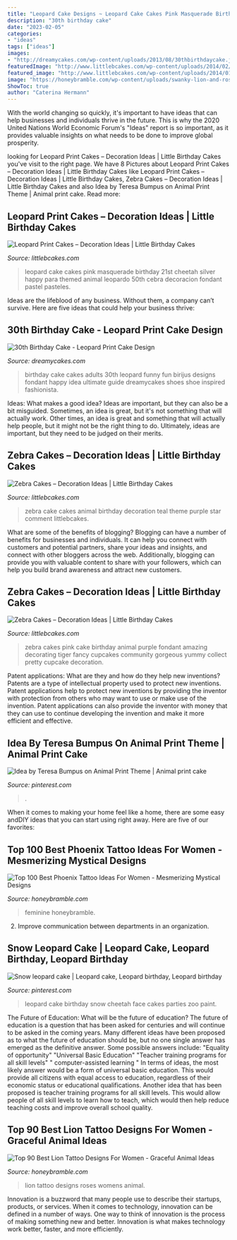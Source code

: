 ```yaml
---
title: "Leopard Cake Designs ~ Leopard Cake Cakes Pink Masquerade Birthday 21st Cheetah Silver Happy Para Themed Animal Leopardo 50th Cebra Decoracion Fondant Pastel Pasteles"
description: "30th birthday cake"
date: "2023-02-05"
categories:
- "ideas"
tags: ["ideas"]
images:
- "http://dreamycakes.com/wp-content/uploads/2013/08/30thbirthdaycake.jpg"
featuredImage: "http://www.littlebcakes.com/wp-content/uploads/2014/02/Leopard-Print-Cake.jpg"
featured_image: "http://www.littlebcakes.com/wp-content/uploads/2014/01/Zebra-Cake-Pictures.jpg"
image: "https://honeybramble.com/wp-content/uploads/swanky-lion-and-roses-women-back-tattoo.jpg"
ShowToc: true
author: "Caterina Hermann"
---
```



With the world changing so quickly, it's important to have ideas that can help businesses and individuals thrive in the future. This is why the 2020 United Nations World Economic Forum's "Ideas" report is so important, as it provides valuable insights on what needs to be done to improve global prosperity.

	

		
looking for Leopard Print Cakes – Decoration Ideas | Little Birthday Cakes you've visit to the right page. We have 8 Pictures about Leopard Print Cakes – Decoration Ideas | Little Birthday Cakes like Leopard Print Cakes – Decoration Ideas | Little Birthday Cakes, Zebra Cakes – Decoration Ideas | Little Birthday Cakes and also Idea by Teresa Bumpus on Animal Print Theme | Animal print cake. Read more:
		
    
## Leopard Print Cakes – Decoration Ideas | Little Birthday Cakes

<img loading=lazy src="http://www.littlebcakes.com/wp-content/uploads/2014/02/Leopard-Print-Cake.jpg" onerror="this.onerror=null;this.src='https://tse3.mm.bing.net/th?id=OIP.EYDJVPYax0dlEU5Jd2BUJgHaJh&amp;pid=15.1';" alt="Leopard Print Cakes – Decoration Ideas | Little Birthday Cakes">

_Source: littlebcakes.com_

>leopard cake cakes pink masquerade birthday 21st cheetah silver happy para themed animal leopardo 50th cebra decoracion fondant pastel pasteles. 

	

Ideas are the lifeblood of any business. Without them, a company can’t survive. Here are five ideas that could help your business thrive:

    
## 30th Birthday Cake - Leopard Print Cake Design

<img loading=lazy src="http://dreamycakes.com/wp-content/uploads/2013/08/30thbirthdaycake.jpg" onerror="this.onerror=null;this.src='https://tse2.mm.bing.net/th?id=OIP.VrgpPg4scNPqK9lS5T4LpAHaJv&amp;pid=15.1';" alt="30th Birthday Cake - Leopard Print Cake Design">

_Source: dreamycakes.com_

>birthday cake cakes adults 30th leopard funny fun birijus designs fondant happy idea ultimate guide dreamycakes shoes shoe inspired fashionista. 

	

Ideas: What makes a good idea?
Ideas are important, but they can also be a bit misguided. Sometimes, an idea is great, but it's not something that will actually work. Other times, an idea is great and something that will actually help people, but it might not be the right thing to do. Ultimately, ideas are important, but they need to be judged on their merits.

    
## Zebra Cakes – Decoration Ideas | Little Birthday Cakes

<img loading=lazy src="http://www.littlebcakes.com/wp-content/uploads/2014/01/Zebra-Cake-Pictures.jpg" onerror="this.onerror=null;this.src='https://tse3.mm.bing.net/th?id=OIP.Amx5WXNzzEtwMSk6dkhg8AHaJ4&amp;pid=15.1';" alt="Zebra Cakes – Decoration Ideas | Little Birthday Cakes">

_Source: littlebcakes.com_

>zebra cake cakes animal birthday decoration teal theme purple star comment littlebcakes. 

	

What are some of the benefits of blogging?
Blogging can have a number of benefits for businesses and individuals. It can help you connect with customers and potential partners, share your ideas and insights, and connect with other bloggers across the web. Additionally, blogging can provide you with valuable content to share with your followers, which can help you build brand awareness and attract new customers.

    
## Zebra Cakes – Decoration Ideas | Little Birthday Cakes

<img loading=lazy src="http://www.littlebcakes.com/wp-content/uploads/2014/01/Zebra-Cakes.jpg" onerror="this.onerror=null;this.src='https://tse1.mm.bing.net/th?id=OIP.bOYdTlPswoIp9XAWekhw8AHaLm&amp;pid=15.1';" alt="Zebra Cakes – Decoration Ideas | Little Birthday Cakes">

_Source: littlebcakes.com_

>zebra cakes pink cake birthday animal purple fondant amazing decorating tiger fancy cupcakes community gorgeous yummy collect pretty cupcake decoration. 

	

Patent applications: What are they and how do they help new inventions?
Patents are a type of intellectual property used to protect new inventions. Patent applications help to protect new inventions by providing the inventor with protection from others who may want to use or make use of the invention. Patent applications can also provide the inventor with money that they can use to continue developing the invention and make it more efficient and effective.

    
## Idea By Teresa Bumpus On Animal Print Theme | Animal Print Cake

<img loading=lazy src="https://i.pinimg.com/originals/6f/ea/2d/6fea2d50a910809c5bb3eefde2c95669.jpg" onerror="this.onerror=null;this.src='https://tse3.mm.bing.net/th?id=OIP.vIx3PXZW3dhCINt4kUu6VAHaLh&amp;pid=15.1';" alt="Idea by Teresa Bumpus on Animal Print Theme | Animal print cake">

_Source: pinterest.com_

>. 

	

When it comes to making your home feel like a home, there are some easy andDIY ideas that you can start using right away. Here are five of our favorites: 

    
## Top 100 Best Phoenix Tattoo Ideas For Women - Mesmerizing Mystical Designs

<img loading=lazy src="https://honeybramble.com/wp-content/uploads/small-black-phoenix-tattoo-womens-wrists.jpg" onerror="this.onerror=null;this.src='https://tse4.mm.bing.net/th?id=OIP.0l2YfNYnQQMZI0ZtVW_sUAAAAA&amp;pid=15.1';" alt="Top 100 Best Phoenix Tattoo Ideas For Women - Mesmerizing Mystical Designs">

_Source: honeybramble.com_

>feminine honeybramble. 

	

2. Improve communication between departments in an organization.

    
## Snow Leopard Cake | Leopard Cake, Leopard Birthday, Leopard Birthday

<img loading=lazy src="https://i.pinimg.com/originals/31/24/b1/3124b1df060be28f69f878234c450630.jpg" onerror="this.onerror=null;this.src='https://tse2.mm.bing.net/th?id=OIP.nB6ZcwBArpi80o3FjHsk0wHaJ4&amp;pid=15.1';" alt="Snow leopard cake | Leopard cake, Leopard birthday, Leopard birthday">

_Source: pinterest.com_

>leopard cake birthday snow cheetah face cakes parties zoo paint. 

	

The Future of Education: What will be the future of education?
The future of education is a question that has been asked for centuries and will continue to be asked in the coming years. Many different ideas have been proposed as to what the future of education should be, but no one single answer has emerged as the definitive answer. Some possible answers include: 
"Equality of opportunity" 
"Universal Basic Education" 
"Teacher training programs for all skill levels" 
" computer-assisted learning "
In terms of ideas, the most likely answer would be a form of universal basic education. This would provide all citizens with equal access to education, regardless of their economic status or educational qualifications. Another idea that has been proposed is teacher training programs for all skill levels. This would allow people of all skill levels to learn how to teach, which would then help reduce teaching costs and improve overall school quality.

    
## Top 90 Best Lion Tattoo Designs For Women - Graceful Animal Ideas

<img loading=lazy src="https://honeybramble.com/wp-content/uploads/swanky-lion-and-roses-women-back-tattoo.jpg" onerror="this.onerror=null;this.src='https://tse4.mm.bing.net/th?id=OIP.IuO3PSxX8A-SDq2ijFVBZgHaHa&amp;pid=15.1';" alt="Top 90 Best Lion Tattoo Designs For Women - Graceful Animal Ideas">

_Source: honeybramble.com_

>lion tattoo designs roses womens animal. 

	

Innovation is a buzzword that many people use to describe their startups, products, or services. When it comes to technology, innovation can be defined in a number of ways. One way to think of innovation is the process of making something new and better. Innovation is what makes technology work better, faster, and more efficiently.

